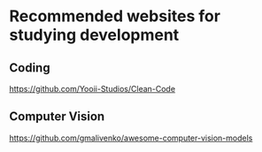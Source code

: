 # Recommended websites for studying development

## Coding
https://github.com/Yooii-Studios/Clean-Code

## Computer Vision
https://github.com/gmalivenko/awesome-computer-vision-models
